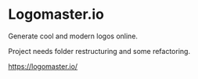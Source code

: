 # Logomaster.io

Generate cool and modern logos online.

Project needs folder restructuring and some refactoring.

https://logomaster.io/
